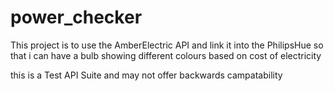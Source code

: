 # power_checker
This project is to use the AmberElectric API and link it into the PhilipsHue
so that i can have a bulb showing different colours based on cost of electricity

this is a Test API Suite and may not offer backwards campatability
